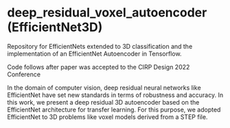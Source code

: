 # deep_residual_voxel_autoencoder (EfficientNet3D)

Repository for EfficientNets extended to 3D classification and the implementation of an EfficientNet Autoencoder in Tensorflow.

Code follows after paper was accepted to the CIRP Design 2022 Conference

In the domain of computer vision, deep residual neural networks like EfficientNet have set new standards in terms of robustness and accuracy. In this work, we present a deep residual 3D autoencoder based on the EfficientNet architecture for transfer learning. For this purpose, we adopted EfficientNet to 3D problems like voxel models derived from a STEP file. 
